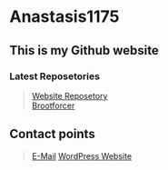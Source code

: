 # Anastasis1175
## This is my Github website
### Latest Reposetories
> [Website Reposetory](https://github.com/Anastasis1175/anastasis1175.github.io)\
> [Brootforcer](https://github.com/Anastasis1175/Brootforcer/)
## Contact points
> [E-Mail](mailto:anastasisapostolidis1@gmail.com)
> [WordPress Website](https://aivp3.wordpress.com)
